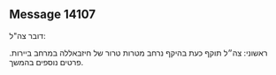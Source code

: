 ## Message 14107

דובר צה"ל:

ראשוני: צה״ל תוקף כעת בהיקף נרחב מטרות טרור של חיזבאללה במרחב ביירות. פרטים נוספים בהמשך.

